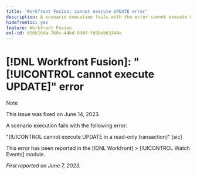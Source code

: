 ```yaml
---
title: 'Workfront Fusion: cannot execute UPDATE error'
description: A scenario execution fails with the error cannot execute UPDATE in a read-only transaction.
hidefromtoc: yes
feature: Workfront Fusion
exl-id: 656b16da-760c-44bd-934f-fd88eb63344a
---
```

# [!DNL Workfront Fusion]: "[!UICONTROL cannot execute UPDATE]" error

>[!NOTE]
>
>This issue was fixed on June 14, 2023.

A scenario execution fails with the following error:

"[!UICONTROL cannot execute UPDATE in a read-only transaction]" [sic]

This error has been reported in the [!DNL Workfront] > [!UICONTROL Watch Events] module.

_First reported on June 7, 2023._
